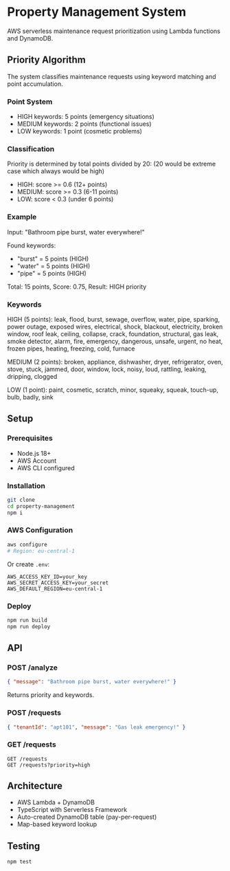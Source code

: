 # Property Management System

AWS serverless maintenance request prioritization using Lambda functions and DynamoDB.

## Priority Algorithm

The system classifies maintenance requests using keyword matching and point accumulation.

### Point System

- HIGH keywords: 5 points (emergency situations)
- MEDIUM keywords: 2 points (functional issues)
- LOW keywords: 1 point (cosmetic problems)

### Classification

Priority is determined by total points divided by 20: (20 would be extreme case which always would be high)

- HIGH: score >= 0.6 (12+ points)
- MEDIUM: score >= 0.3 (6-11 points)
- LOW: score < 0.3 (under 6 points)

### Example

Input: "Bathroom pipe burst, water everywhere!"

Found keywords:

- "burst" = 5 points (HIGH)
- "water" = 5 points (HIGH)
- "pipe" = 5 points (HIGH)

Total: 15 points, Score: 0.75, Result: HIGH priority

### Keywords

HIGH (5 points): leak, flood, burst, sewage, overflow, water, pipe, sparking, power outage, exposed wires, electrical, shock, blackout, electricity, broken window, roof leak, ceiling, collapse, crack, foundation, structural, gas leak, smoke detector, alarm, fire, emergency, dangerous, unsafe, urgent, no heat, frozen pipes, heating, freezing, cold, furnace

MEDIUM (2 points): broken, appliance, dishwasher, dryer, refrigerator, oven, stove, stuck, jammed, door, window, lock, noisy, loud, rattling, leaking, dripping, clogged

LOW (1 point): paint, cosmetic, scratch, minor, squeaky, squeak, touch-up, bulb, badly, sink

## Setup

### Prerequisites

- Node.js 18+
- AWS Account
- AWS CLI configured

### Installation

```bash
git clone
cd property-management
npm i
```

### AWS Configuration

```bash
aws configure
# Region: eu-central-1
```

Or create `.env`:

```
AWS_ACCESS_KEY_ID=your_key
AWS_SECRET_ACCESS_KEY=your_secret
AWS_DEFAULT_REGION=eu-central-1
```

### Deploy

```bash
npm run build
npm run deploy
```

## API

### POST /analyze

```json
{ "message": "Bathroom pipe burst, water everywhere!" }
```

Returns priority and keywords.

### POST /requests

```json
{ "tenantId": "apt101", "message": "Gas leak emergency!" }
```

### GET /requests

```
GET /requests
GET /requests?priority=high
```

## Architecture

- AWS Lambda + DynamoDB
- TypeScript with Serverless Framework
- Auto-created DynamoDB table (pay-per-request)
- Map-based keyword lookup

## Testing

```bash
npm test
```

